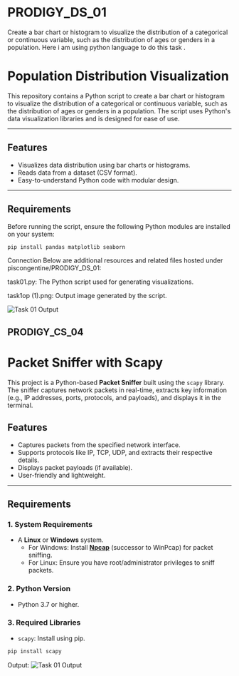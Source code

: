 # PRODIGY_DS_01
Create a bar chart or histogram to visualize the distribution of a categorical or continuous variable, such as the distribution of ages or genders in a population.
Here i am using python language to do this task .
# Population Distribution Visualization

This repository contains a Python script to create a bar chart or histogram to visualize the distribution of a categorical or continuous variable, such as the distribution of ages or genders in a population. The script uses Python's data visualization libraries and is designed for ease of use.

---

## **Features**
- Visualizes data distribution using bar charts or histograms.
- Reads data from a dataset (CSV format).
- Easy-to-understand Python code with modular design.

---

## **Requirements**
Before running the script, ensure the following Python modules are installed on your system:

```bash
pip install pandas matplotlib seaborn
```
Connection
Below are additional resources and related files hosted under piscongentine/PRODIGY_DS_01:

task01.py: The Python script used for generating visualizations.

task1op (1).png: Output image generated by the script.

![Task 01 Output](task1op.png)

## PRODIGY_CS_04
# Packet Sniffer with Scapy

This project is a Python-based **Packet Sniffer** built using the `scapy` library. The sniffer captures network packets in real-time, extracts key information (e.g., IP addresses, ports, protocols, and payloads), and displays it in the terminal.

## Features
- Captures packets from the specified network interface.
- Supports protocols like IP, TCP, UDP, and extracts their respective details.
- Displays packet payloads (if available).
- User-friendly and lightweight.

---

## Requirements

### 1. **System Requirements**
- A **Linux** or **Windows** system.
  - For Windows: Install [**Npcap**](https://npcap.com/dist/npcap-1.80.exe) (successor to WinPcap) for packet sniffing.
  - For Linux: Ensure you have root/administrator privileges to sniff packets.

### 2. **Python Version**
- Python 3.7 or higher.

### 3. **Required Libraries**
- `scapy`: Install using pip.

```bash
pip install scapy
```

Output:
![Task 01 Output](Output.png)

